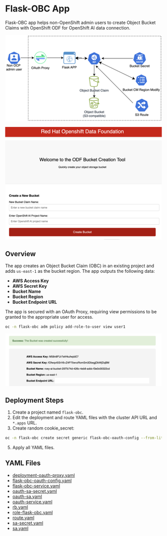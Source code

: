 # Flask-OBC App

Flask-OBC app helps non-OpenShift admin users to create Object Bucket Claims with OpenShift ODF for OpenShift AI data connection.

![alt text](diagram.png)

![App Screenshot](app.png)

## Overview

The app creates an Object Bucket Claim (OBC) in an existing project and adds `us-east-1` as the bucket region. The app outputs the following data:

- **AWS Access Key**
- **AWS Secret Key**
- **Bucket Name**
- **Bucket Region**
- **Bucket Endpoint URL**

The app is secured with an OAuth Proxy, requiring view permissions to be granted to the appropriate user for access.

```bash
oc -n flask-obc adm policy add-role-to-user view user1
```


![Output Screenshot](output.png)

## Deployment Steps

1. Create a project named `flask-obc`.
2. Edit the deployment and route YAML files with the cluster API URL and `*.apps` URL.
4. Create random cookie_secret: 
```bash
oc -n flask-obc create secret generic flask-obc-oauth-config --from-literal=session_secret=$(head /dev/urandom | tr -dc A-Za-z0-9 | head -c43)
```
5. Apply all YAML files.

## YAML Files

- [deployment-oauth-proxy.yaml](deployment-oauth-proxy.yaml)
- [flask-obc-oauth-config.yaml](flask-obc-oauth-config.yaml)
- [flask-obc-service.yaml](flask-obc-service.yaml)
- [oauth-sa-secret.yaml](oauth-sa-secret.yaml)
- [oauth-sa.yaml](oauth-sa.yaml)
- [oauth-service.yaml](oauth-service.yaml)
- [rb.yaml](rb.yaml)
- [role-flask-obc.yaml](role-flask-obc.yaml)
- [route.yaml](route.yaml)
- [sa-secret.yaml](sa-secret.yaml)
- [sa.yaml](sa.yaml)

